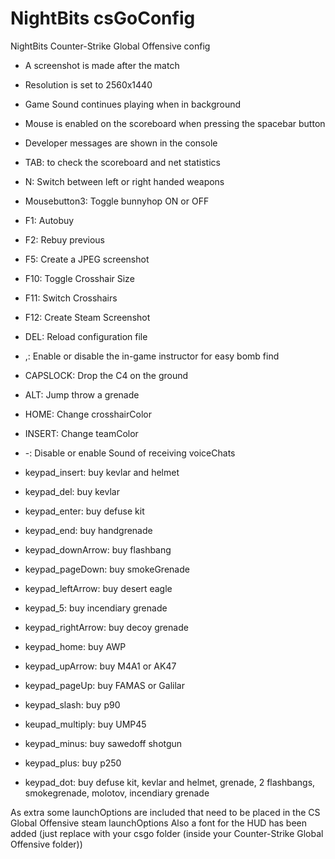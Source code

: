 NightBits csGoConfig
==========

NightBits Counter-Strike Global Offensive config

- A screenshot is made after the match
- Resolution is set to 2560x1440
- Game Sound continues playing when in background
- Mouse is enabled on the scoreboard when pressing the spacebar button
- Developer messages are shown in the console

- TAB: to check the scoreboard and net statistics
- N: Switch between left or right handed weapons
- Mousebutton3: Toggle bunnyhop ON or OFF
- F1: Autobuy
- F2: Rebuy previous
- F5: Create a JPEG screenshot
- F10: Toggle Crosshair Size
- F11: Switch Crosshairs
- F12: Create Steam Screenshot
- DEL: Reload configuration file

- ,: Enable or disable the in-game instructor for easy bomb find
- CAPSLOCK: Drop the C4 on the ground
- ALT: Jump throw a grenade

- HOME: Change crosshairColor
- INSERT: Change teamColor
- -: Disable or enable Sound of receiving voiceChats
- keypad_insert: buy kevlar and helmet
- keypad_del: buy kevlar
- keypad_enter: buy defuse kit
- keypad_end: buy handgrenade
- keypad_downArrow: buy flashbang
- keypad_pageDown: buy smokeGrenade
- keypad_leftArrow: buy desert eagle
- keypad_5: buy incendiary grenade
- keypad_rightArrow: buy decoy grenade
- keypad_home: buy AWP
- keypad_upArrow: buy M4A1 or AK47
- keypad_pageUp: buy FAMAS or Galilar
- keypad_slash: buy p90
- keupad_multiply: buy UMP45
- keypad_minus: buy sawedoff shotgun
- keypad_plus: buy p250
- keypad_dot: buy defuse kit, kevlar and helmet, grenade, 2 flashbangs, smokegrenade, molotov, incendiary grenade

As extra some launchOptions are included that need to be placed in the CS Global Offensive steam launchOptions
Also a font for the HUD has been added (just replace with your csgo folder (inside your Counter-Strike Global Offensive folder))
